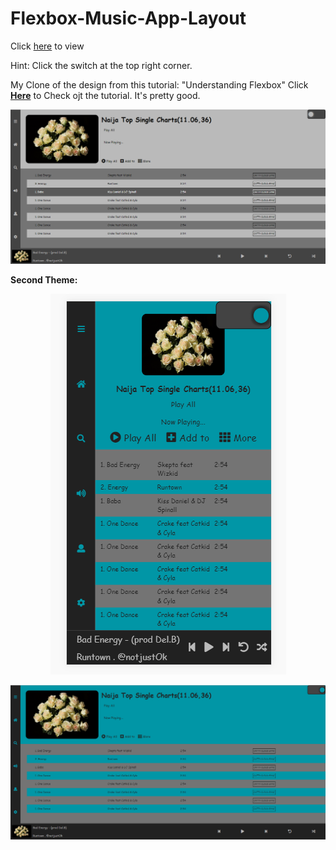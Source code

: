 # Flexbox-Music-App-Layout
Click <a href="https://horppe.github.io/Flexbox-Music-App-Layout">here</a> to view

Hint: Click the switch at the top right corner.

My Clone of the design from this tutorial: 
"Understanding Flexbox" Click <a href="https://github.com/ohansemmanuel/Understanding-Flexbox"><strong>Here</strong></a> to Check ojt the tutorial. It's pretty good.


![Alt text](images/readme-one.png?raw=true "Desktop View")

<b>Second Theme:</b>

<p align="center"><img src="./images/readme-three.png?raw=true" alt="Mobile View" /></p>

![Alt text](images/readme-two.png?raw=true "Desktop View")
